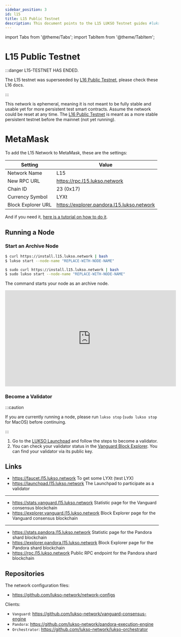 ```yaml
---
sidebar_position: 3
id: l15
title: L15 Public Testnet
description: This document points to the L15 LUKSO Testnet guides #luksonetwork #luksoguides
---
```


import Tabs from '@theme/Tabs';
import TabItem from '@theme/TabItem';

# L15 Public Testnet

:::danger L15-TESTNET HAS ENDED.

The L15 testnet was superseeded by [L16 Public Testnet](./l16-testnet/parameters.md), please check these L16 docs.

:::

This network is ephemeral, meaning it is not meant to be fully stable and usable yet for more persistent test smart contracts. Assume the network could be reset at any time. The [L16 Public Testnet](./l16-testnet/parameters.md) is meant as a more stable persistent testnet before the mainnet (not yet running).

# MetaMask

To add the L15 Network to MetaMask, these are the settings:

| Setting            | Value                                      |
| ------------------ | ------------------------------------------ |
| Network Name       | L15                                        |
| New RPC URL        | https://rpc.l15.lukso.network              |
| Chain ID           | 23 (0x17)                                  |
| Currency Symbol    | LYXt                                       |
| Block Explorer URL | https://explorer.pandora.l15.lukso.network |

And if you need it, [here is a tutorial on how to do it](https://metamask.zendesk.com/hc/en-us/articles/360043227612-How-to-add-a-custom-network-RPC).

## Running a Node

<!-- Since we are resetting the network, please make sure to run `$ lukso reset all` and re-install the `lukso` binary:

<Tabs groupId="operating-systems">
<TabItem value="linux" label="Linux">

```bash
$ lukso stop
$ lukso reset all
$ curl https://install.l15.lukso.network | bash
$ lukso start --node-name "REPLACE-WITH-NODE-NAME"
```

</TabItem>
<TabItem value="macos" label="MacOS">

```bash
$ sudo lukso stop
$ lukso reset all
$ sudo curl https://install.l15.lukso.network | bash
$ sudo lukso start --node-name "REPLACE-WITH-NODE-NAME"
```

</TabItem>
</Tabs>

This is a one-time operation and it's nescessary to be able to join the fun. -->

### Start an Archive Node

<Tabs groupId="operating-systems">
<TabItem value="linux" label="Linux">

```bash
$ curl https://install.l15.lukso.network | bash
$ lukso start --node-name "REPLACE-WITH-NODE-NAME"
```

</TabItem>
<TabItem value="macos" label="MacOS">

```bash
$ sudo curl https://install.l15.lukso.network | bash
$ sudo lukso start --node-name "REPLACE-WITH-NODE-NAME"
```

</TabItem>
</Tabs>

The command starts your node as an archive node.

<!-- :::info

Please note that currently we do not attach your node to the [pandora](https://stats.pandora.l15.lukso.network) and [vanguard](https://stats.vanguard.l15.lukso.network) stats pages. This is because these pages are not able to monitor 100+ nodes and start freezing the browser. Right now we are working on a local status page for Pandora and Vanguard.

::: -->

<div style={{textAlign: 'center'}}>
<iframe width="560" height="315" src="https://www.youtube.com/embed/G2DSFqYwteI" title="YouTube video player" frameborder="0" allow="accelerometer; autoplay; clipboard-write; encrypted-media; gyroscope; picture-in-picture" allowfullscreen></iframe>
</div>

### Become a Validator

:::caution

If you are currently running a node, please run `lukso stop` (`sudo lukso stop` for MacOS) before continuing.

:::

1. Go to the [LUKSO Launchpad](https://launchpad.l15.lukso.network) and follow the steps to become a validator.
2. You can check your validator status in the [Vanguard Block Explorer](https://explorer.vanguard.l15.lukso.network). You can find your validator via its public key.

## Links

- https://faucet.l15.lukso.network To get some LYXt (test LYX)
- https://launchpad.l15.lukso.network The Launchpad to participate as a validator

---

- https://stats.vanguard.l15.lukso.network Statistic page for the Vanguard consensus blockchain
- https://explorer.vanguard.l15.lukso.network Block Explorer page for the Vanguard consensus blockchain

---

- https://stats.pandora.l15.lukso.network Statistic page for the Pandora shard blockchain
- https://explorer.pandora.l15.lukso.network Block Explorer page for the Pandora shard blockchain
- https://rpc.l15.lukso.network Public RPC endpoint for the Pandora shard blockchain

## Repositories

The network configuration files:

- <https://github.com/lukso-network/network-configs>

Clients:

- `Vanguard`: <https://github.com/lukso-network/vanguard-consensus-engine>
- `Pandora`: <https://github.com/lukso-network/pandora-execution-engine>
- `Orchestrator`: <https://github.com/lukso-network/lukso-orchestrator>
